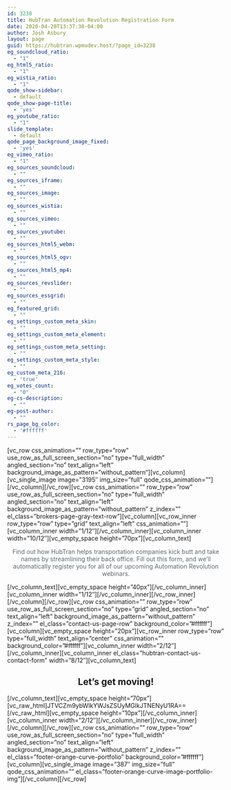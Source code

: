 ```yaml
---
id: 3238
title: HubTran Automation Revolution Registration Form
date: 2020-04-20T13:37:38-04:00
author: Josh Asbury
layout: page
guid: https://hubtran.wpmudev.host/?page_id=3238
eg_soundcloud_ratio:
  - "1"
eg_html5_ratio:
  - "1"
eg_wistia_ratio:
  - "1"
qode_show-sidebar:
  - default
qode_show-page-title:
  - 'yes'
eg_youtube_ratio:
  - "1"
slide_template:
  - default
qode_page_background_image_fixed:
  - 'yes'
eg_vimeo_ratio:
  - "1"
eg_sources_soundcloud:
  - ""
eg_sources_iframe:
  - ""
eg_sources_image:
  - ""
eg_sources_wistia:
  - ""
eg_sources_vimeo:
  - ""
eg_sources_youtube:
  - ""
eg_sources_html5_webm:
  - ""
eg_sources_html5_ogv:
  - ""
eg_sources_html5_mp4:
  - ""
eg_sources_revslider:
  - ""
eg_sources_essgrid:
  - ""
eg_featured_grid:
  - ""
eg_settings_custom_meta_skin:
  - ""
eg_settings_custom_meta_element:
  - ""
eg_settings_custom_meta_setting:
  - ""
eg_settings_custom_meta_style:
  - ""
eg_custom_meta_216:
  - 'true'
eg_votes_count:
  - "0"
eg-cs-description:
  - ""
eg-post-author:
  - ""
rs_page_bg_color:
  - '#ffffff'
---
```

\[vc\_row css\_animation=&#8221;&#8221; row\_type=&#8221;row&#8221; use\_row\_as\_full\_screen\_section=&#8221;no&#8221; type=&#8221;full\_width&#8221; angled\_section=&#8221;no&#8221; text\_align=&#8221;left&#8221; background\_image\_as\_pattern=&#8221;without\_pattern&#8221;\]\[vc\_column\]\[vc\_single\_image image=&#8221;3195&#8243; img\_size=&#8221;full&#8221; qode\_css\_animation=&#8221;&#8221;\]\[/vc\_column\]\[/vc\_row\]\[vc\_row css\_animation=&#8221;&#8221; row\_type=&#8221;row&#8221; use\_row\_as\_full\_screen\_section=&#8221;no&#8221; type=&#8221;full\_width&#8221; angled\_section=&#8221;no&#8221; text\_align=&#8221;left&#8221; background\_image\_as\_pattern=&#8221;without\_pattern&#8221; z\_index=&#8221;&#8221; el\_class=&#8221;brokers-page-gray-text-row&#8221;\]\[vc\_column\]\[vc\_row\_inner row\_type=&#8221;row&#8221; type=&#8221;grid&#8221; text\_align=&#8221;left&#8221; css\_animation=&#8221;&#8221;\]\[vc\_column\_inner width=&#8221;1/12&#8243;\]\[/vc\_column\_inner\]\[vc\_column\_inner width=&#8221;10/12&#8243;\]\[vc\_empty\_space height=&#8221;70px&#8221;\][vc\_column\_text]

<p style="text-align: center;">
  <span style="color: #5e6970;">Find out how HubTran helps transportation companies kick butt and take names by streamlining their back office. Fill out this form, and we&#8217;ll automatically register you for all of our upcoming Automation Revolution webinars.</span>
</p>

\[/vc\_column\_text\]\[vc\_empty\_space height=&#8221;40px&#8221;\]\[/vc\_column\_inner\]\[vc\_column\_inner width=&#8221;1/12&#8243;\]\[/vc\_column\_inner\]\[/vc\_row\_inner\]\[/vc\_column\]\[/vc\_row\]\[vc\_row css\_animation=&#8221;&#8221; row\_type=&#8221;row&#8221; use\_row\_as\_full\_screen\_section=&#8221;no&#8221; type=&#8221;grid&#8221; angled\_section=&#8221;no&#8221; text\_align=&#8221;left&#8221; background\_image\_as\_pattern=&#8221;without\_pattern&#8221; z\_index=&#8221;&#8221; el\_class=&#8221;contact-us-page-row&#8221; background\_color=&#8221;#ffffff&#8221;\]\[vc\_column\]\[vc\_empty\_space height=&#8221;20px&#8221;\]\[vc\_row\_inner row\_type=&#8221;row&#8221; type=&#8221;full\_width&#8221; text\_align=&#8221;center&#8221; css\_animation=&#8221;&#8221; background\_color=&#8221;#ffffff&#8221;\]\[vc\_column\_inner width=&#8221;2/12&#8243;\]\[/vc\_column\_inner\]\[vc\_column\_inner el\_class=&#8221;hubtran-contact-us-contact-form&#8221; width=&#8221;8/12&#8243;\]\[vc\_column\_text\]

<h2 style="text-align: center;">
  Let&#8217;s get moving!
</h2>

\[/vc\_column\_text\]\[vc\_empty\_space height=&#8221;70px&#8221;\]\[vc\_raw\_html]JTVCZm9ybWlkYWJsZSUyMGlkJTNENyU1RA==[/vc\_raw\_html\]\[vc\_empty\_space height=&#8221;10px&#8221;\]\[/vc\_column\_inner\]\[vc\_column\_inner width=&#8221;2/12&#8243;\]\[/vc\_column\_inner\]\[/vc\_row\_inner\]\[/vc\_column\]\[/vc\_row\]\[vc\_row css\_animation=&#8221;&#8221; row\_type=&#8221;row&#8221; use\_row\_as\_full\_screen\_section=&#8221;no&#8221; type=&#8221;full\_width&#8221; angled\_section=&#8221;no&#8221; text\_align=&#8221;left&#8221; background\_image\_as\_pattern=&#8221;without\_pattern&#8221; z\_index=&#8221;&#8221; el\_class=&#8221;footer-orange-curve-portfolio&#8221; background\_color=&#8221;#ffffff&#8221;\]\[vc\_column\]\[vc\_single\_image image=&#8221;387&#8243; img\_size=&#8221;full&#8221; qode\_css\_animation=&#8221;&#8221; el\_class=&#8221;footer-orange-curve-image-portfolio-img&#8221;\]\[/vc\_column\][/vc_row]